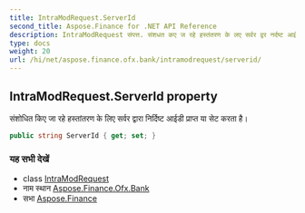```yaml
---
title: IntraModRequest.ServerId
second_title: Aspose.Finance for .NET API Reference
description: IntraModRequest संपत्त. संशधत कए ज रहे हस्तंतरण के लए सर्वर द्वर नर्दष्ट आईड प्रप्त य सेट करत है
type: docs
weight: 20
url: /hi/net/aspose.finance.ofx.bank/intramodrequest/serverid/
---
```

## IntraModRequest.ServerId property

संशोधित किए जा रहे हस्तांतरण के लिए सर्वर द्वारा निर्दिष्ट आईडी प्राप्त या सेट करता है।

```csharp
public string ServerId { get; set; }
```

### यह सभी देखें

* class [IntraModRequest](../)
* नाम स्थान [Aspose.Finance.Ofx.Bank](../../intramodrequest/)
* सभा [Aspose.Finance](../../../)


